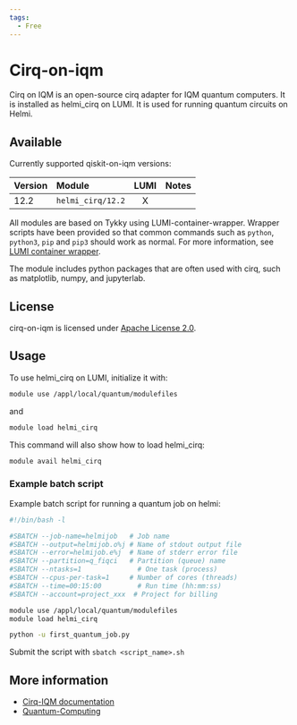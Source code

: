 ```yaml
---
tags:
  - Free
---
```


# Cirq-on-iqm

Cirq on IQM is an open-source cirq adapter for IQM quantum computers. It is installed as helmi_cirq on LUMI. It is used for running quantum circuits on Helmi.

## Available

Currently supported qiskit-on-iqm versions:

| Version | Module                               | LUMI  | Notes           |
|:--------|:-------------------------------------|:-----:|-----------------|
| 12.2    | `helmi_cirq/12.2`                    | X     |                 |

All modules are based on Tykky using LUMI-container-wrapper.
Wrapper scripts have been provided so that common commands such as `python`,
`python3`, `pip` and `pip3` should work as normal. For more information, see
[LUMI container wrapper](https://docs.lumi-supercomputer.eu/software/installing/container-wrapper/).

The module includes python packages that are often used with cirq, such as matplotlib, numpy, and jupyterlab.

## License

cirq-on-iqm is licensed under
[Apache License 2.0](https://github.com/iqm-finland/cirq-on-iqm/blob/main/LICENSE).

## Usage

To use helmi_cirq on LUMI, initialize it with:

```bash
module use /appl/local/quantum/modulefiles
```

and 

```bash
module load helmi_cirq
```

This command will also show how to load helmi_cirq:

```bash
module avail helmi_cirq
```

### Example batch script

Example batch script for running a quantum job on helmi:

```bash title="LUMI"
#!/bin/bash -l

#SBATCH --job-name=helmijob   # Job name
#SBATCH --output=helmijob.o%j # Name of stdout output file
#SBATCH --error=helmijob.e%j  # Name of stderr error file
#SBATCH --partition=q_fiqci   # Partition (queue) name
#SBATCH --ntasks=1              # One task (process)
#SBATCH --cpus-per-task=1     # Number of cores (threads)
#SBATCH --time=00:15:00         # Run time (hh:mm:ss)
#SBATCH --account=project_xxx  # Project for billing

module use /appl/local/quantum/modulefiles
module load helmi_cirq

python -u first_quantum_job.py
```

Submit the script with `sbatch <script_name>.sh`

## More information

- [Cirq-IQM documentation](https://iqm-finland.github.io/cirq-on-iqm/versions/12.2/index.html)
- [Quantum-Computing](https://docs.csc.fi/computing/quantum-computing/helmi/helmi-projects/)
